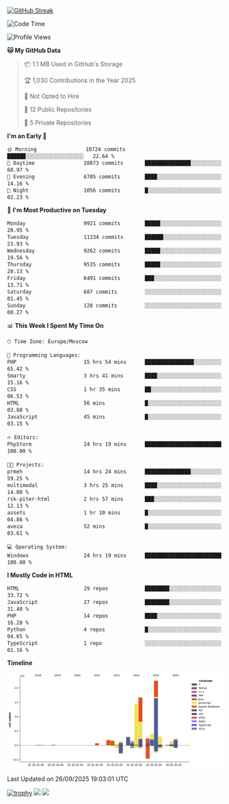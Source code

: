 [![GitHub Streak](https://github-readme-streak-stats.herokuapp.com/?user=yogik10)](https://git.io/streak-stats)
<!--START_SECTION:waka-->
![Code Time](http://img.shields.io/badge/Code%20Time-1%2C681%20hrs%2043%20mins-blue)

![Profile Views](http://img.shields.io/badge/Profile%20Views-0-blue)

**🐱 My GitHub Data** 

> 📦 1.1 MB Used in GitHub's Storage 
 > 
> 🏆 1,030 Contributions in the Year 2025
 > 
> 🚫 Not Opted to Hire
 > 
> 📜 12 Public Repositories 
 > 
> 🔑 5 Private Repositories 
 > 
**I'm an Early 🐤** 

```text
🌞 Morning                10724 commits       ██████░░░░░░░░░░░░░░░░░░░   22.64 % 
🌆 Daytime                28873 commits       ███████████████░░░░░░░░░░   60.97 % 
🌃 Evening                6705 commits        ████░░░░░░░░░░░░░░░░░░░░░   14.16 % 
🌙 Night                  1056 commits        █░░░░░░░░░░░░░░░░░░░░░░░░   02.23 % 
```
📅 **I'm Most Productive on Tuesday** 

```text
Monday                   9921 commits        █████░░░░░░░░░░░░░░░░░░░░   20.95 % 
Tuesday                  11334 commits       ██████░░░░░░░░░░░░░░░░░░░   23.93 % 
Wednesday                9262 commits        █████░░░░░░░░░░░░░░░░░░░░   19.56 % 
Thursday                 9535 commits        █████░░░░░░░░░░░░░░░░░░░░   20.13 % 
Friday                   6491 commits        ███░░░░░░░░░░░░░░░░░░░░░░   13.71 % 
Saturday                 687 commits         ░░░░░░░░░░░░░░░░░░░░░░░░░   01.45 % 
Sunday                   128 commits         ░░░░░░░░░░░░░░░░░░░░░░░░░   00.27 % 
```


📊 **This Week I Spent My Time On** 

```text
🕑︎ Time Zone: Europe/Moscow

💬 Programming Languages: 
PHP                      15 hrs 54 mins      ████████████████░░░░░░░░░   65.42 % 
Smarty                   3 hrs 41 mins       ████░░░░░░░░░░░░░░░░░░░░░   15.16 % 
CSS                      1 hr 35 mins        ██░░░░░░░░░░░░░░░░░░░░░░░   06.53 % 
HTML                     56 mins             █░░░░░░░░░░░░░░░░░░░░░░░░   03.88 % 
JavaScript               45 mins             █░░░░░░░░░░░░░░░░░░░░░░░░   03.15 % 

🔥 Editors: 
PhpStorm                 24 hrs 19 mins      █████████████████████████   100.00 % 

🐱‍💻 Projects: 
prmeh                    14 hrs 24 mins      ███████████████░░░░░░░░░░   59.25 % 
multimodal               3 hrs 25 mins       ████░░░░░░░░░░░░░░░░░░░░░   14.08 % 
rsk-piter-html           2 hrs 57 mins       ███░░░░░░░░░░░░░░░░░░░░░░   12.13 % 
assets                   1 hr 10 mins        █░░░░░░░░░░░░░░░░░░░░░░░░   04.86 % 
aveza                    52 mins             █░░░░░░░░░░░░░░░░░░░░░░░░   03.61 % 

💻 Operating System: 
Windows                  24 hrs 19 mins      █████████████████████████   100.00 % 
```

**I Mostly Code in HTML** 

```text
HTML                     29 repos            ████████░░░░░░░░░░░░░░░░░   33.72 % 
JavaScript               27 repos            ████████░░░░░░░░░░░░░░░░░   31.40 % 
PHP                      14 repos            ████░░░░░░░░░░░░░░░░░░░░░   16.28 % 
Python                   4 repos             █░░░░░░░░░░░░░░░░░░░░░░░░   04.65 % 
TypeScript               1 repo              ░░░░░░░░░░░░░░░░░░░░░░░░░   01.16 % 
```



**Timeline**

![Lines of Code chart](https://raw.githubusercontent.com/Yogik10/Yogik10/main/assets/bar_graph.png)


 Last Updated on 26/09/2025 19:03:01 UTC
<!--END_SECTION:waka-->
[![trophy](https://github-profile-trophy.vercel.app/?username=yogik10)](https://github.com/ryo-ma/github-profile-trophy)
![](https://github-profile-summary-cards.vercel.app/api/cards/profile-details?username=yogik10&theme=solarized_dark)
![](https://github-profile-summary-cards.vercel.app/api/cards/most-commit-language?username=yogik10&theme=solarized_dark)


